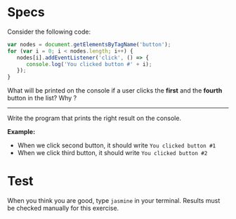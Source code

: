 # Specs

Consider the following code:

```javascript
var nodes = document.getElementsByTagName('button');
for (var i = 0; i < nodes.length; i++) {
   nodes[i].addEventListener('click', () => {
      console.log('You clicked button #' + i);
   });
}
```

What will be printed on the console if a user clicks the **first** and the **fourth** button in the list? Why ?

***

Write the program that prints the right result on the console.

**Example:**

* When we click second button, it should write `You clicked button #1`
* When we click third button, it should write `You clicked button #2`

# Test

When you think you are good, type `jasmine` in your terminal. Results must be
checked manually for this exercise.
